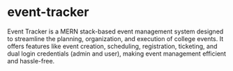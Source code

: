 # event-tracker
Event Tracker is a MERN stack-based event management system designed to streamline the planning, organization, and execution of college events. It offers features like event creation, scheduling, registration, ticketing, and dual login credentials (admin and user), making event management efficient and hassle-free.
